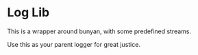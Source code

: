 
# Log Lib

This is a wrapper around bunyan, with some predefined streams.

Use this as your parent logger for great justice.
